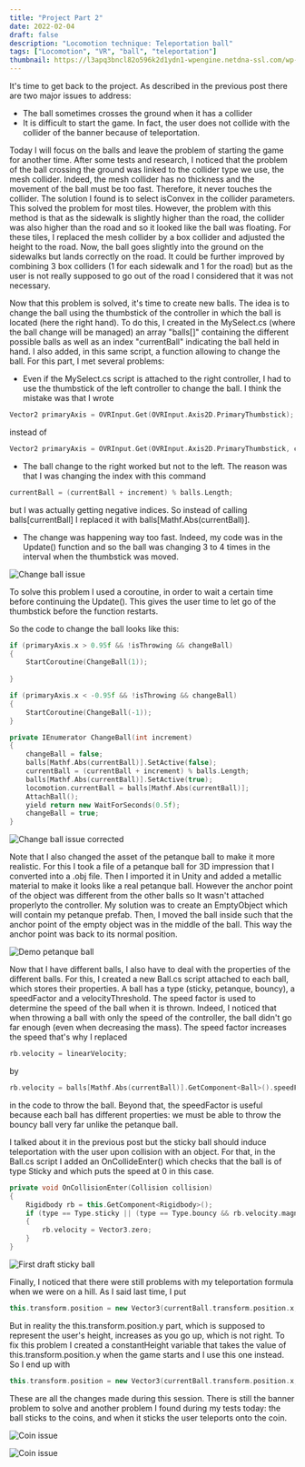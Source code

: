 ```yaml
---
title: "Project Part 2"
date: 2022-02-04
draft: false
description: "Locomotion technique: Teleportation ball"
tags: ["Locomotion", "VR", "ball", "teleportation"]
thumbnail: https://l3apq3bncl82o596k2d1ydn1-wpengine.netdna-ssl.com/wp-content/uploads/2019/06/KATloco_5.jpg
---
```



It's time to get back to the project. As described in the previous post there are two major issues to address: 
- The ball sometimes crosses the ground when it has a collider
- It is difficult to start the game. In fact, the user does not collide with the collider of the banner because of teleportation.

Today I will focus on the balls and leave the problem of starting the game for another time. After some tests and research, 
I noticed that the problem of the ball crossing the ground was linked to the collider type we use, the mesh collider. Indeed, the mesh collider has no thickness 
and the movement of the ball must be too fast. Therefore, it never touches the collider. The solution I found is to select isConvex in the collider parameters. 
This solved the problem for most tiles. However, the problem with this method is that as the sidewalk is slightly higher than the road, the collider was also 
higher than the road and so it looked like the ball was floating. For these tiles, I replaced the mesh collider by a box collider and adjusted the height to the road. 
Now, the ball goes slightly into the ground on the sidewalks but lands correctly on the road. It could be further improved by combining 3 box colliders 
(1 for each sidewalk and 1 for the road) but as the user is not really supposed to go out of the road I considered that it was not necessary.

Now that this problem is solved, it's time to create new balls. The idea is to change the ball using the thumbstick of the controller in which the ball is located 
(here the right hand). To do this, I created in the MySelect.cs (where the ball change will be managed) an array "balls[]" containing the different possible 
balls as well as an index "currentBall" indicating the ball held in hand. I also added, in this same script, a function allowing to change the ball. For this part, 
I met several problems:
- Even if the MySelect.cs script is attached to the right controller, I had to use the thumbstick of the left controller to change the ball. I think the mistake was that 
I wrote 
```c++
Vector2 primaryAxis = OVRInput.Get(OVRInput.Axis2D.PrimaryThumbstick);
```
instead of
```c++
Vector2 primaryAxis = OVRInput.Get(OVRInput.Axis2D.PrimaryThumbstick, controller);
```
- The ball change to the right worked but not to the left. The reason was that I was changing the index with this command 

```c++
currentBall = (currentBall + increment) % balls.Length;
```
but I was actually getting negative indices. 
So instead of calling balls[currentBall] I replaced it with balls[Mathf.Abs(currentBall)].

- The change was happening way too fast. Indeed, my code was in the Update() function and so the ball was changing 3 to 4 times in the interval when the thumbstick 
was moved. 

![Change ball issue](http://lbertrand417.github.io/IGD301-blog/change_ball_issue.gif)

To solve this problem I used a coroutine, in order to wait a certain time before continuing the Update(). This gives the user time to let go of the 
thumbstick before the function restarts.

So the code to change the ball looks like this:

```c++
if (primaryAxis.x > 0.95f && !isThrowing && changeBall)
{
	StartCoroutine(ChangeBall(1));
                        
}

if (primaryAxis.x < -0.95f && !isThrowing && changeBall)
{
	StartCoroutine(ChangeBall(-1));
}

private IEnumerator ChangeBall(int increment)
{
	changeBall = false;
	balls[Mathf.Abs(currentBall)].SetActive(false);
	currentBall = (currentBall + increment) % balls.Length;
	balls[Mathf.Abs(currentBall)].SetActive(true);
	locomotion.currentBall = balls[Mathf.Abs(currentBall)];
	AttachBall();
	yield return new WaitForSeconds(0.5f);
	changeBall = true;
}
```

![Change ball issue corrected](http://lbertrand417.github.io/IGD301-blog/change_ball_issue_corrected.gif)

Note that I also changed the asset of the petanque ball to make it more realistic. For this I took a file of a petanque ball for 3D impression that I converted 
into a .obj file. Then I imported it in Unity and added a metallic material to make it looks like a real petanque ball. 
However the anchor point of the object was different from the other balls so It wasn't attached properlyto the controller. My solution was to create an EmptyObject which
will contain my petanque prefab. Then, I moved the ball inside such that the anchor point of the empty object was in the middle of the ball.
This way the anchor point was back to its normal position.

![Demo petanque ball](http://lbertrand417.github.io/IGD301-blog/demo_petanque_ball.gif)

Now that I have different balls, I also have to deal with the properties of the different balls. For this, I created a new Ball.cs script attached to each ball, 
which stores their properties. A ball has a type (sticky, petanque, bouncy), a speedFactor and a velocityThreshold. The speed factor is used to determine 
the speed of the ball when it is thrown. Indeed, I noticed that when throwing a ball with only the speed of the controller, the ball didn't go far enough 
(even when decreasing the mass). The speed factor increases the speed that's why I replaced 

```c++
rb.velocity = linearVelocity;
```

by 

```c++
rb.velocity = balls[Mathf.Abs(currentBall)].GetComponent<Ball>().speedFactor * linearVelocity;
```

in the code to throw the ball. Beyond that, 
the speedFactor is useful because each ball has different properties: we must be able to throw the bouncy ball very far unlike the petanque ball.


I talked about it in the previous post but the sticky ball should induce teleportation with the user upon collision with an object. 
For that, in the Ball.cs script I added an OnCollideEnter() which checks that the ball is of type Sticky and which puts the speed at 0 in this case.


```c++
private void OnCollisionEnter(Collision collision)
{
	Rigidbody rb = this.GetComponent<Rigidbody>();
	if (type == Type.sticky || (type == Type.bouncy && rb.velocity.magnitude < velocityThreshold))
	{
		rb.velocity = Vector3.zero;
	}
}
```

![First draft sticky ball](http://lbertrand417.github.io/IGD301-blog/sticky_ball_1st_draft.gif)

Finally, I noticed that there were still problems with my teleportation formula when we were on a hill. As I said last time, I put 

```c++
this.transform.position = new Vector3(currentBall.transform.position.x, currentBall.transform.position.y + this.transform.position.y, currentBall.transform.position.z);
```
 
But in reality the this.transform.position.y part, which is supposed to represent the user's height, increases as you go up, which is not right. 
To fix this problem I created a constantHeight variable that takes the value of this.transform.position.y when the game starts and I use this one instead. 
So I end up with 

```c++
this.transform.position = new Vector3(currentBall.transform.position.x, currentBall.transform.position.y + constantHeight, currentBall.transform.position.z);
```

These are all the changes made during this session. There is still the banner problem to solve and another problem I found during my tests today: 
the ball sticks to the coins, and when it sticks the user teleports onto the coin.

![Coin issue](http://lbertrand417.github.io/IGD301-blog/collide_coins.gif)

![Coin issue](http://lbertrand417.github.io/IGD301-blog/sticky_coin_issue.gif)